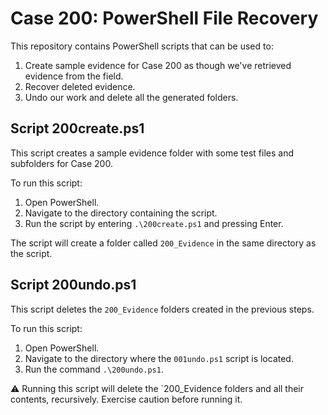 # Case 200: PowerShell File Recovery

This repository contains PowerShell scripts that can be used to:

1. Create sample evidence for Case 200 as though we've retrieved evidence from the field.
2. Recover deleted evidence.
3. Undo our work and delete all the generated folders.

## Script 200create.ps1

This script creates a sample evidence folder with some test files and subfolders for Case 200.

To run this script:

1. Open PowerShell.
2. Navigate to the directory containing the script.
3. Run the script by entering `.\200create.ps1` and pressing Enter.

The script will create a folder called `200_Evidence` in the same directory as the script.

## Script 200undo.ps1

This script deletes the `200_Evidence` folders created in the previous steps.

To run this script:

1. Open PowerShell.
2. Navigate to the directory where the `001undo.ps1` script is located.
3. Run the command `.\200undo.ps1`.

:warning: Running this script will delete the `200_Evidence folders and all their contents, recursively.
Exercise caution before running it.

